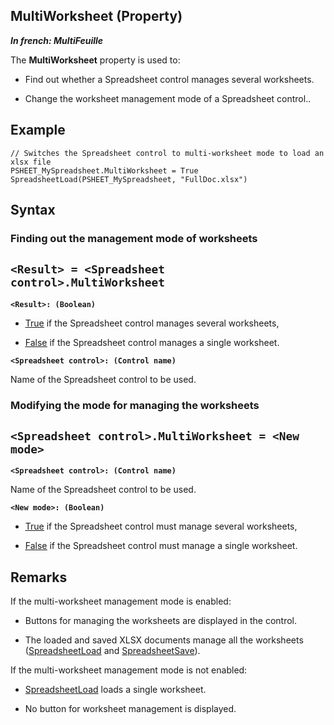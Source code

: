 


## MultiWorksheet (Property)

***In french: MultiFeuille***
	



<a name="XUse"></a>
<a name="Use"></a>
<a name="description"></a>
The **MultiWorksheet** property is used to: 

- Find out whether a Spreadsheet control manages several worksheets. 

- Change the worksheet management mode of a Spreadsheet control.. 



<a name="Example1"></a>
<a name="sample_code"></a>

## Example


```wl
// Switches the Spreadsheet control to multi-worksheet mode to load an xlsx file
PSHEET_MySpreadsheet.MultiWorksheet = True
SpreadsheetLoad(PSHEET_MySpreadsheet, "FullDoc.xlsx")
```

<a name="XSYNTAX"></a>

## Syntax
<a name="SYNTAX1"></a>

### Finding out the management mode of worksheets

`<Result> = <Spreadsheet control>.MultiWorksheet`
---

**`<Result>: (Boolean)`**



- <u><u><u><u>True</u></u></u></u> if the Spreadsheet control manages several worksheets, 

- <u><u><u><u>False</u></u></u></u> if the Spreadsheet control manages a single worksheet.  




**`<Spreadsheet control>: (Control name)`**

Name of the Spreadsheet control to be used.


<a name="SYNTAX2"></a>

### Modifying the mode for managing the worksheets

`<Spreadsheet control>.MultiWorksheet = <New mode>`
---

**`<Spreadsheet control>: (Control name)`**

Name of the Spreadsheet control to be used. 

**`<New mode>: (Boolean)`**



- <u><u><u><u>True</u></u></u></u> if the Spreadsheet control must manage several worksheets, 

- <u><u><u><u>False</u></u></u></u> if the Spreadsheet control must manage a single worksheet.  






<a name="NOTE0"></a>
<a name="NOTE0_1"></a>

## Remarks
If the multi-worksheet management mode is enabled: 

- Buttons for managing the worksheets are displayed in the control. 

- The loaded and saved XLSX documents manage all the worksheets ([SpreadsheetLoad](../WDLang1/1000021340.md) and [SpreadsheetSave](../WDLang1/1000021341.md)).


If the multi-worksheet management mode is not enabled: 

- [SpreadsheetLoad](../WDLang1/1000021340.md) loads a single worksheet. 

- No button for worksheet management is displayed.






